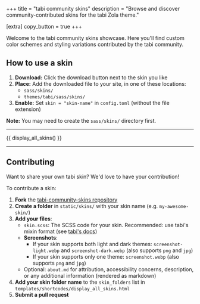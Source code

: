 +++
title = "tabi community skins"
description = "Browse and discover community-contributed skins for the tabi Zola theme."

[extra]
copy_button = true
+++

Welcome to the tabi community skins showcase. Here you'll find custom color schemes and styling variations contributed by the tabi community.

## How to use a skin

1. **Download:** Click the download button next to the skin you like
2. **Place:** Add the downloaded file to your site, in one of these locations:
   - `sass/skins/`
   - `themes/tabi/sass/skins/`
3. **Enable:** Set `skin = "skin-name"` in `config.toml` (without the file extension)

**Note:** You may need to create the `sass/skins/` directory first.

---

{{ display_all_skins() }}

---

## Contributing

Want to share your own tabi skin? We'd love to have your contribution!

To contribute a skin:

1. **Fork** the [tabi-community-skins repository](https://github.com/welpo/tabi-community-skins)
2. **Create a folder** in `static/skins/` with your skin name (e.g. `my-awesome-skin/`)
3. **Add your files**:
   - `skin.scss`: The SCSS code for your skin. Recommended: use tabi's mixin format (see [tabi's docs](https://welpo.github.io/tabi/blog/customise-tabi/#create-your-own-skin))
   - **Screenshots**:
     - If your skin supports both light and dark themes: `screenshot-light.webp` and `screenshot-dark.webp` (also supports `png` and `jpg`)
     - If your skin supports only one theme: `screenshot.webp` (also supports `png` and `jpg`)
   - Optional: `about.md` for attribution, accessibility concerns, description, or any additional information (rendered as markdown)
4. **Add your skin folder name** to the `skin_folders` list in `templates/shortcodes/display_all_skins.html`
5. **Submit a pull request**
